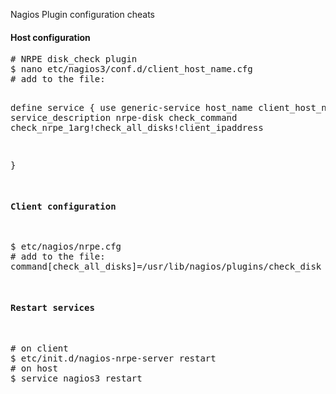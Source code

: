 Nagios Plugin configuration cheats

<h4>Host configuration</h4>
<pre>
# NRPE disk_check plugin
$ nano etc/nagios3/conf.d/client_host_name.cfg
# add to the file:

define service {
        use                             generic-service
        host_name                       client_host_name
        service_description             nrpe-disk
        check_command                   check_nrpe_1arg!check_all_disks!client_ipaddress
        
}

<h4>Client configuration</h4>
<pre>
$ etc/nagios/nrpe.cfg
# add to the file:
command[check_all_disks]=/usr/lib/nagios/plugins/check_disk -w 20% -c 10% -e
<pre>

<h4>Restart services</h4>
<pre>
# on client
$ etc/init.d/nagios-nrpe-server restart
# on host
$ service nagios3 restart
</pre>
